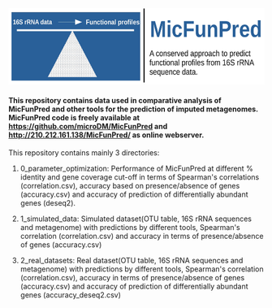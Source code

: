 [<p align="center"><img src="logo.jpeg" width=650 height=150></p>](http://210.212.161.138/MicFunPred/)

#### This repository contains data used in comparative analysis of MicFunPred and other tools for the prediction of imputed metagenomes. MicFunPred code is freely available at https://github.com/microDM/MicFunPred and http://210.212.161.138/MicFunPred/ as online webserver.

This repository contains mainly 3 directories:

1. 0_parameter_optimization: Performance of MicFunPred at different % identity and gene coverage cut-off in terms of Spearman's correlations (correlation.csv), accuracy based on presence/absence of genes (accuracy.csv) and accuracy of prediction of differentially abundant genes (deseq2).

2. 1_simulated_data: Simulated dataset(OTU table, 16S rRNA sequences and metagenome) with predictions by different tools, Spearman's correlation (correlation.csv) and accuracy in terms of presence/absence of genes (accuracy.csv)

3. 2_real_datasets: Real dataset(OTU table, 16S rRNA sequences and metagenome) with predictions by different tools, Spearman's correlation (correlation.csv), accuracy in terms of presence/absence of genes (accuracy.csv) and accuracy of prediction of differentially abundant genes (accuracy_deseq2.csv)